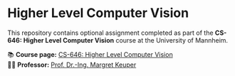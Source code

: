 # Higher Level Computer Vision

This repository contains optional assignment completed as part of the **CS-646: Higher Level Computer Vision** course at the University of Mannheim.

📚 **Course page:** [CS-646: Higher Level Computer Vision](https://www.uni-mannheim.de/dws/teaching/course-details/courses-for-master-candidates/cs-646-higher-level-computer-vision/#c102442)  
👩‍🏫 **Professor:** [Prof. Dr.-Ing. Margret Keuper](https://www.uni-mannheim.de/dws/people/professors/prof-dr-ing-margret-keuper/)
